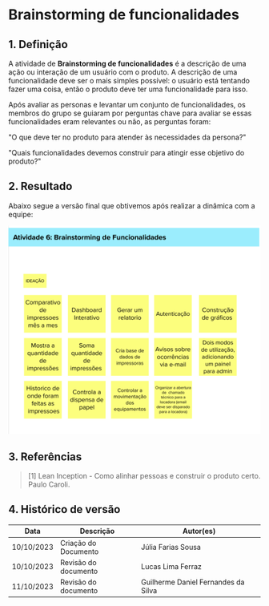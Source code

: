 # Brainstorming de funcionalidades

## 1. Definição
A atividade de __Brainstorming de funcionalidades__  é a descrição de uma ação ou interação de um
usuário com o produto. A descrição de uma funcionalidade deve ser o mais simples possível: o usuário está tentando fazer uma coisa, então o produto deve ter uma funcionalidade para isso.

Após avaliar as personas e levantar um conjunto de funcionalidades, os membros do grupo se guiaram por perguntas chave para avaliar se essas funcionalidades eram relevantes ou não, as perguntas foram:

"O que deve ter no produto para atender às necessidades da persona?"

"Quais funcionalidades devemos construir para atingir esse objetivo do produto?"

## 2. Resultado
Abaixo segue a versão final que obtivemos após realizar a dinâmica com a equipe:

![Brainstorming de funcionalidades](../assets/lean-inception/brainstorming.png)


## 3. Referências

> [1] Lean Inception - Como alinhar pessoas e construir o produto certo. Paulo Caroli.

## 4. Histórico de versão

|**Data**|**Descrição**|**Autor(es)**|
|--------|-------------|--------------|
|10/10/2023| Criação do Documento |Júlia Farias Sousa|
|10/10/2023| Revisão do documento | Lucas Lima Ferraz|
|11/10/2023| Revisão do documento | Guilherme Daniel Fernandes da Silva |